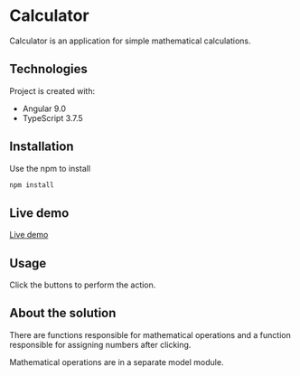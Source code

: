 # Calculator

Calculator is an application for simple mathematical calculations.

## Technologies

Project is created with:
* Angular 9.0
* TypeScript 3.7.5

## Installation

Use the npm to install

```bash
npm install
```

## Live demo

[Live demo](https://hihajdus.github.io/calculator/)

## Usage

Click the buttons to perform the action.


## About the solution

There are functions responsible for mathematical operations and a function responsible for assigning numbers after clicking.

Mathematical operations are in a separate model module.